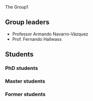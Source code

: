 The Group1
## Group leaders
* Professor Armando Navarro-Vázquez
* Prof. Fernando Hallwass

## Students
### PhD students

### Master students

### Former students
